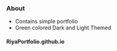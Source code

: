

### About 
- Contains simple portfolio
- Green colored Dark and Light Themed

 #### RiyaPortfolio.github.io
